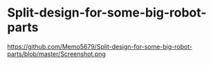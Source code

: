 # Split-design-for-some-big-robot-parts

https://github.com/Memo5679/Split-design-for-some-big-robot-parts/blob/master/Screenshot.png
